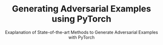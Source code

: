 ---
layout: post
title: Generating Adversarial Examples using PyTorch
subtitle: Exaplanation of State-of-the-art Methods to Generate Adversarial Examples with PyTorch
redirect_to: https://savan77.github.io/imagenet_adv_examples
redirect_from: https://savan77.github.io/blog/imagenet_adv_examples
---